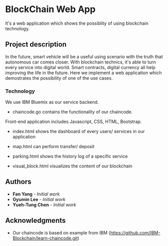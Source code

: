# BlockChain Web App

It's a web application which shows the possiblity of using blockchain technology.

## Project description

In the future, smart vehicle will be a useful using scenario with the truth that autonomous car comes closer.
With blockchain technics, it's able to turn every service into digital world. Smart contracts, digital currency all help improving the life in the future. Here we implement a web application which demostrates the possibility of one of the use cases.

### Technology

We use IBM Bluemix as our service backend.

- chaincode.go contains the functionality of our chaincode.

Front-end application includes Javascript, CSS, HTML, Bootstrap.

- index.html shows the dashboard of every users/ services in our application

- map.html can perform transfer/ deposit

- parking.html shows the history log of a specific service

- visual_block.html visualizes the content of our blockchain

## Authors

* **Fan Yang** - *Initial work* 
* **Gyumin Lee** - *Initial work* 
* **Yueh-Tung Chen** - *Initial work* 

## Acknowledgments

* Our chaincode is based on example from IBM (https://github.com/IBM-Blockchain/learn-chaincode.git)
